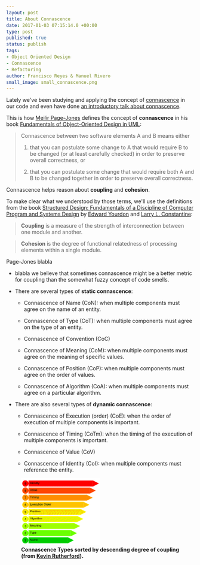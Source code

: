 ```yaml
---
layout: post
title: About Connascence
date: 2017-01-03 07:15:14.0 +00:00
type: post
published: true
status: publish
tags:
- Object Oriented Design
- Connascence
- Refactoring
author: Francisco Reyes & Manuel Rivero
small_image: small_connascence.png
---
```


Lately we've been studying and applying the concept of [connascence](http://connascence.io/) in our code and even have done [an introductory talk about connascence](http://slides.com/franreyesperdomo/connascence#/).

This is how [Meilir Page-Jones](https://www.linkedin.com/in/meilir-page-jones-a55132) defines the concept of **connascence** in his book [Fundamentals of Object-Oriented Design in UML](https://www.amazon.com/Fundamentals-Object-Oriented-Design-Meilir-Page-Jones/dp/020169946X/ref=asap_bc?ie=UTF8):

> Connascence between two software elements A and B means either
>
> 1. that you can postulate some change to A that would require B to be changed (or at least carefully checked) in order to preserve overall correctness, or
>
> 2. that you can postulate some change that would require both A and B to be changed together in order to preserve overall correctness.

Connascence helps reason about **coupling** and **cohesion**.

To make clear what we understood by those terms, we'll use the definitions from the book
[Structured Design: Fundamentals of a Discipline of Computer Program and Systems Design](http://www.goodreads.com/book/show/946145.Structured_Design) by [Edward Yourdon](https://en.wikipedia.org/wiki/Edward_Yourdon) and [Larry L. Constantine](https://en.wikipedia.org/wiki/Larry_Constantine):

> **Coupling** is a  measure of the strength of interconnection between one module and another.

> **Cohesion** is the degree of functional relatedness of processing elements within a single module.

Page-Jones blabla

* blabla we believe that sometimes connascence might be a better metric for coupling than the somewhat fuzzy concept of code smells.

* There are several types of **static connascence**:
  
  * Connascence of Name (CoN): when multiple components must agree on the name of an entity.

  * Connascence of Type (CoT): when multiple components must agree on the type of an entity.

  * Connascence of Convention (CoC)
  
  * Connascence of Meaning (CoM): when multiple components must agree on the meaning of specific values.
  
  * Connascence of Position (CoP): when multiple components must agree on the order of values.
  
  * Connascence of Algorithm (CoA): when multiple components must agree on a particular algorithm.

* There are also several types of **dynamic connascence**:
  
  * Connascence of Execution (order) (CoE): when the order of execution of multiple components is important.
  
  * Connascence of Timing (CoTm): when the timing of the execution of multiple components is important.

  * Connascence of Value (CoV)
  
  * Connascence of Identity (CoI): when multiple components must reference the entity.

<figure>
    <img src="/assets/connascence.png" alt="Connascence Types sorted by descending degree of coupling (from Kevin Rutherford)" title="Connascence Types sorted by descending degree of coupling (from Kevin Rutherford)" style="width: 50%; height: 50%" />
    <figcaption>
      <strong>Connascence Types sorted by descending degree of coupling (from <a href="https://silkandspinach.net/author/kevinrutherford/">Kevin Rutherford</a>).</strong>
    </figcaption>
</figure>
